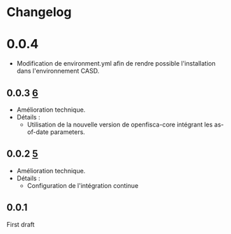 # Changelog

# 0.0.4

* Modification de environment.yml afin de rendre possible l'installation dans l'environnement CASD.

## 0.0.3 [6](https://github.com/openfisca/openfisca-france-pension/pull/6)

* Amélioration technique.
* Détails :
  - Utilisation de la nouvelle version de openfisca-core intégrant les as-of-date parameters.

## 0.0.2 [5](https://github.com/openfisca/openfisca-france-pension/pull/5)

* Amélioration technique.
* Détails :
  - Configuration de l'intégration continue

## 0.0.1

First draft
